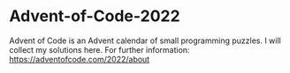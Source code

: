 # Advent-of-Code-2022
Advent of Code is an Advent calendar of small programming puzzles. I will collect my solutions here. For further information: https://adventofcode.com/2022/about
